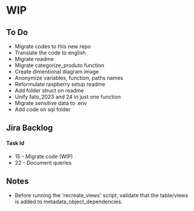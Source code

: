 # WIP
## To Do
* Migrate codes to this new repo
* Translate the code to english
* Migrate readme
* Migrate categorize_produto function
* Create dimentional diagram image
* Anonymize variables, function, paths names
* Reformulate raspberry setup readme
* Add folder struct on readme
* Unify fato_2023 and 24 in just one function
* Migrate sensitive data to .env
* Add code on sql folder

## Jira Backlog
#### Task Id 
* 15 - Migrate code (WIP)
* 22 - Document queries

## Notes
* Before running the 'recreate_views' script, validate that the table/views is added to metadata_object_dependencies.